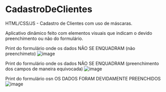 # CadastroDeClientes
HTML/CSS/JS - Cadastro de Clientes com uso de máscaras. 

Aplicativo dinâmico feito com elementos visuais que indicam o devido preenchimento ou não do formulário. 

Print do formulário onde os dados NÃO SE ENQUADRAM (não preenchimeto)
![image](https://user-images.githubusercontent.com/107516003/193329436-6ed899c4-f57c-45cf-9cef-a4c39b973633.png)


Print do formulário onde os dados NÃO SE ENQUADRAM (preenchimento dos campos de maneira equivocada)
![image](https://user-images.githubusercontent.com/107516003/193329579-0e2b5cb2-c5e4-4b95-9322-91c5bf33a328.png)

Print do formulário osn OS DADOS FORAM DEVIDAMENTE PREENCHIDOS
![image](https://user-images.githubusercontent.com/107516003/193329692-aeb8ad90-e183-4098-8a40-258f3c6c2055.png)



